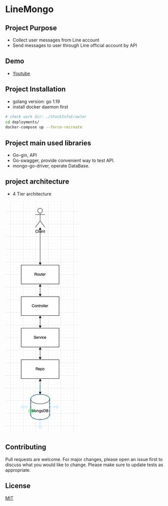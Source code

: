 # LineMongo

## Project Purpose
- Collect user messages from Line account
- Send messages to user through Line official account by API

## Demo
- [Youtube](https://www.youtube.com/watch?v=hd-p4-NDxiM)

## Project Installation
- golang version: go 1.19
- install docker daemon first
```bash
# check work dir: ./StockInfoCrawler
cd deployments/
docker-compose up --force-recreate
```

## Project main used libraries
- Go-gin, API
- Go-swagger, provide convenient way to test API.
- mongo-go-driver, operate DataBase.

## project architecture
- 4 Tier architecture

![TierArchitecture](./docs/tier.png "TierArchitecture")


## Contributing
Pull requests are welcome. For major changes, please open an issue first to discuss what you would like to change.
Please make sure to update tests as appropriate.

## License
[MIT](https://choosealicense.com/licenses/mit/)